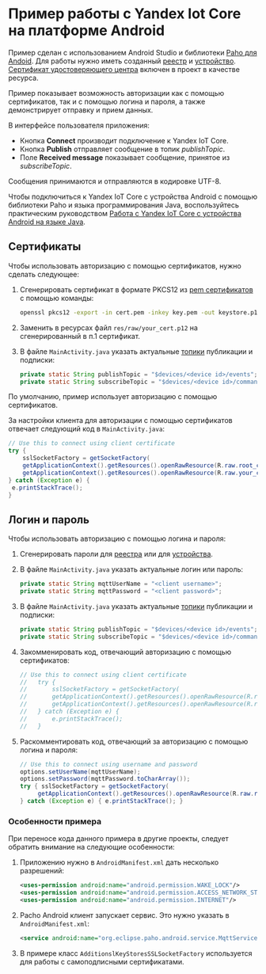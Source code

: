# Пример работы с Yandex Iot Core на платформе Android

Пример сделан с использованием Android Studio и библиотеки [Paho для Andoid](https://github.com/eclipse/paho.mqtt.android). Для работы нужно иметь созданный [реестр](https://cloud.yandex.ru/docs/iot-core/quickstart#create-registry) и [устройство](https://cloud.yandex.ru/docs/iot-core/quickstart#create-device). [Сертификат удостоверяющего центра](https://storage.yandexcloud.net/mqtt/rootCA.crt) включен в проект в качестве ресурса.

Пример показывает возможность авторизации как с помощью сертификатов, так и с помощью логина и пароля, а также демонстрирует отправку и прием данных.

В интерфейсе пользователя приложения:
* Кнопка **Connect** производит подключение к Yandex IoT Core.
* Кнопка **Publish** отправляет сообщение в топик *publishTopic*.
* Поле **Received message** показывает сообщение, принятое из *subscribeTopic*.

Сообщения принимаются и отправляются в кодировке UTF-8.


Чтобы подключиться к Yandex IoT Core с устройства Android с помощью библиотеки Paho и языка программирования Java, воспользуйтесь практическим руководством [Работа с Yandex IoT Core с устройства Android на языке Java](https://yandex.cloud/ru/docs/tutorials/iot/android-java).


## Сертификаты

Чтобы использовать авторизацию с помощью сертификатов, нужно сделать следующее:

1. Сгенерировать сертификат в формате PKCS12 из [pem сертификатов](https://cloud.yandex.ru/docs/iot-core/quickstart#create-ca) с помощью команды:

    ```bash
    openssl pkcs12 -export -in cert.pem -inkey key.pem -out keystore.p12
    ```

1. Заменить в ресурсах файл `res/raw/your_cert.p12` на сгенерированный в п.1 сертификат.
1. В файле `MainActivity.java` указать актуальные [топики](https://cloud.yandex.ru/docs/iot-core/concepts/topic) публикации и подписки:

    ```java
    private static String publishTopic = "$devices/<device id>/events";
    private static String subscribeTopic = "$devices/<device id>/commands";
    ```

По умолчанию, пример использует авторизацию с помощью сертификатов.

За настройки клиента для авторизации с помощью сертификатов отвечает следующий код в `MainActivity.java`:

```java
// Use this to connect using client certificate
try {  
    sslSocketFactory = getSocketFactory(
    getApplicationContext().getResources().openRawResource(R.raw.root_ca),
    getApplicationContext().getResources().openRawResource(R.raw.your_cert), "");
} catch (Exception e) {  
 e.printStackTrace();
}
```


## Логин и пароль

Чтобы использовать авторизацию с помощью логина и пароля:

1. Сгенерировать пароли для [реестра](https://cloud.yandex.ru/docs/iot-core/operations/password/registry-password) или для [устройства](https://cloud.yandex.ru/docs/iot-core/operations/password/device-password).
1. В файле `MainActivity.java` указать актуальные логин или пароль:

    ```java
    private static String mqttUserName = "<client username>";
    private static String mqttPassword = "<client password>";
    ```

1. В файле `MainActivity.java` указать актуальные [топики](https://cloud.yandex.ru/docs/iot-core/concepts/topic) публикации и подписки:

    ```java
    private static String publishTopic = "$devices/<device id>/events";
    private static String subscribeTopic = "$devices/<device id>/commands";
    ```

1. Закомменировать код, отвечающий авторизацию с помощью сертификатов:

    ```java
    // Use this to connect using client certificate  
    //   try {  
    //       sslSocketFactory = getSocketFactory(  
    //       getApplicationContext().getResources().openRawResource(R.raw.root_ca),  
    //       getApplicationContext().getResources().openRawResource(R.raw.your_cert), "");  
    //   } catch (Exception e) {  
    //       e.printStackTrace();  
    //   }  
    ```

1. Раскомментировать код, отвечающий за авторизацию с помощью логина и пароля:

    ```java
    // Use this to connect using username and password  
    options.setUserName(mqttUserName); 
    options.setPassword(mqttPassword.toCharArray());  
    try { sslSocketFactory = getSocketFactory(
         getApplicationContext().getResources().openRawResource(R.raw.root_ca), null, ""); 
    } catch (Exception e) { e.printStackTrace(); }  
    ```


### Особенности примера

При переносе кода данного примера в другие проекты, следует обратить внимание на следующие особенности:

1. Приложению нужно в `AndroidManifest.xml` дать несколько разрешений:

    ```xml
    <uses-permission android:name="android.permission.WAKE_LOCK"/>
    <uses-permission android:name="android.permission.ACCESS_NETWORK_STATE"/>
    <uses-permission android:name="android.permission.INTERNET"/>
    ```

1. Pacho Android клиент запускает сервис. Это нужно указать в `AndroidManifest.xml`:

   ```xml
   <service android:name="org.eclipse.paho.android.service.MqttService"/>
   ```

1. В примере класс `AdditionslKeyStoresSSLSocketFactory` используется для работы с самоподписными сертификатами.
